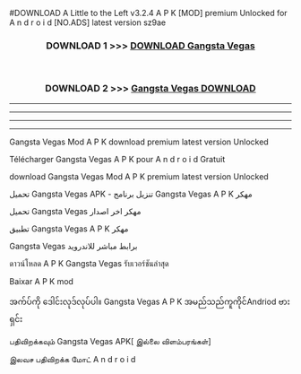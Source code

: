 #DOWNLOAD A Little to the Left v3.2.4 A P K [MOD] premium Unlocked for A n d r o i d [NO.ADS] latest version sz9ae 



<div align="center">

<h3>DOWNLOAD 1 >>> <a href="https://downloadmod1.web.app/?judul=Gangsta Vegas ">DOWNLOAD Gangsta Vegas </a></h3><br>

<h3>DOWNLOAD 2 >>> <a href="https://downloadmod1.web.app/?judul=Gangsta Vegas ">Gangsta Vegas  DOWNLOAD </a></h3>

</div>


----------------------------------------------------------

----------------------------------------------------------

----------------------------------------------------------

----------------------------------------------------------


Gangsta Vegas  Mod A P K download premium latest version Unlocked

Télécharger Gangsta Vegas  A P K pour A n d r o i d Gratuit

download Gangsta Vegas  Mod A P K premium latest version Unlocked

تحميل Gangsta Vegas  APK - تنزيل برنامج Gangsta Vegas  A P K مهكر

تحميل Gangsta Vegas  مهكر اخر اصدار

تطبيق Gangsta Vegas  A P K مهكر

Gangsta Vegas  برابط مباشر للاندرويد

ดาวน์โหลด A P K Gangsta Vegas  รับเวอร์ชันล่าสุด

Baixar A P K mod

အက်ပ်ကို ဒေါင်းလုဒ်လုပ်ပါ။ Gangsta Vegas  A P K အမည်သည်ကူကိုင်Andriod ဗားရှင်း

பதிவிறக்கவும் Gangsta Vegas  APK[ இல்லை விளம்பரங்கள்] 
 
இலவச பதிவிறக்க மோட் A n d r o i d



